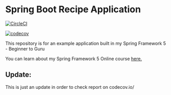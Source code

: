 # Spring Boot Recipe Application

[![CircleCI](https://circleci.com/gh/ashishtam/spring5-mysql-recipe-app.svg?style=svg)](https://circleci.com/gh/ashistam/spring5-recipe-app)

[![codecov](https://codecov.io/gh/ashishtam/spring5-mysql-recipe-app/branch/master/graph/badge.svg?token=7UHZB3R9MU)](https://codecov.io/gh/ashishtam/spring5-mysql-recipe-app)

This repository is for an example application built in my Spring Framework 5 - Beginner to Guru

You can learn about my Spring Framework 5 Online course [here.](http://courses.springframework.guru/p/spring-framework-5-begginer-to-guru/?product_id=363173)

## Update:
This is just an update in order to check report on codecov.io/
